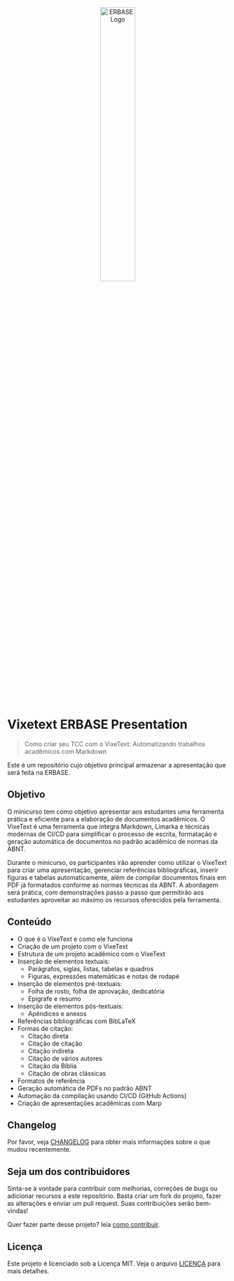 <div align="center">
   <img src="https://main--ornate-begonia-abfe87.netlify.app/assets/logo.svg" alt="ERBASE Logo" width="40%">
</div><br>

# Vixetext ERBASE Presentation

> Como criar seu TCC com o VixeText: Automatizando trabalhos acadêmicos com Markdown

Este é um repositório cujo objetivo principal armazenar a apresentação que será feita na ERBASE.

## Objetivo

O minicurso tem como objetivo apresentar aos estudantes uma ferramenta prática e eficiente para a elaboração de documentos acadêmicos. O VixeText é uma ferramenta que integra Markdown, Limarka e técnicas modernas de CI/CD para simplificar o processo de escrita, formatação e geração automática de documentos no padrão acadêmico de normas da ABNT.

Durante o minicurso, os participantes irão aprender como utilizar o VixeText para criar uma apresentação, gerenciar referências bibliográficas, inserir figuras e tabelas automaticamente, além de compilar documentos finais em PDF já formatados conforme as normas técnicas da ABNT. A abordagem será prática, com demonstrações passo a passo que permitirão aos estudantes aproveitar ao máximo os recursos oferecidos pela ferramenta.

## Conteúdo

* O que é o VixeText e como ele funciona
* Criação de um projeto com o VixeText
* Estrutura de um projeto acadêmico com o VixeText
* Inserção de elementos textuais:
   * Parágrafos, siglas, listas, tabelas e quadros
   * Figuras, expressões matemáticas e notas de rodapé
* Inserção de elementos pré-textuais:
   * Folha de rosto, folha de aprovação, dedicatória
   * Epígrafe e resumo
* Inserção de elementos pós-textuais:
   * Apêndices e anexos
* Referências bibliográficas com BibLaTeX
* Formas de citação:
   * Citação direta
   * Citação de citação
   * Citação indireta
   * Citação de vários autores
   * Citação da Bíblia
   * Citação de obras clássicas
* Formatos de referência
* Geração automática de PDFs no padrão ABNT
* Automação da compilação usando CI/CD (GitHub Actions)
* Criação de apresentações acadêmicas com Marp

## Changelog

Por favor, veja [CHANGELOG](CHANGELOG.md) para obter mais informações sobre o que mudou recentemente.

## Seja um dos contribuidores

Sinta-se à vontade para contribuir com melhorias, correções de bugs ou adicionar recursos a este repositório. Basta criar um fork do projeto, fazer as alterações e enviar um pull request. Suas contribuições serão bem-vindas!

Quer fazer parte desse projeto? leia [como contribuir](CONTRIBUTING.md).

## Licença

Este projeto é licenciado sob a Licença MIT. Veja o arquivo [LICENÇA](LICENSE.md) para mais detalhes.

